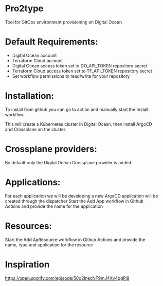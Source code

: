 # Pro2type
Tool for GitOps environment provisioning on Digital Ocean

# Default Requirements:

- Digital Ocean account
- Terraform Cloud account
- Digital Ocean access token set to DO_API_TOKEN repository secret
- Terraform Cloud access token set to TF_API_TOKEN repository secret
- Set workflow permissions to read/write for your repository

# Installation:
To install from github you can go to action and manually start the Install workflow

This will create a Kubernetes cluster in Digital Ocean, then install ArgoCD and Crossplane on the cluster.

# Crossplane providers:
By default only the Digital Ocean Crossplane provider is added. 

# Applications:
For each application we will be developing a new ArgoCD application will be created through the dispatcher
Start the Add App workflow in Github Actions and provide the name for the application

# Resources:
Start the Add ApResource workflow in Github Actions and provide the name, type and application for the resource

# Inspiration
https://open.spotify.com/episode/50o2lnecNF9mJ4Xy4pgPj8